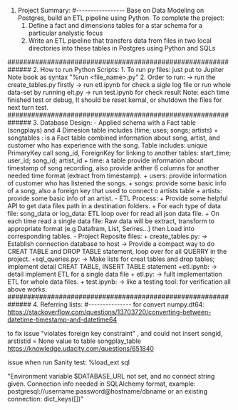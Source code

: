 1. Project Summary:
#-----------------
Base on Data Modeling on Postgres, build an ETL pipeline using Python. To complete the project:
    1. Define a fact and dimensions tables for a star schema for a particular analystic focus
    2. Write an ETL pipeline that transfers data from files in two local directories into these tables in Postgres using Python and SQLs

##############################################################
2. How to run Python Scripts:
    1. To run py files: just put to Jupiter Note book as syntax "%run <file_name>.py"
    2. Order to run:
        -> run the create_tables.py firstly
        -> run etl.ipynb  for check a sigle log file or run whole data-set by running elt.py
        -> run test.ipynb for check result
    Note: each time finished test or debug, It should be reset kernal, or shutdown the files for next turn test.
##############################################################
3. Database Design:
    - Applied schema with a Fact table (songplays) and 4 Dimesion table includes (time; uses; songs; artists)
        + songtables : is a Fact table combined information about song, artist, and customer who has experience with the song. Table includes: unique PrimaryKey call song_id, ForeignKey for linking to another tables: start_time; user_id; song_id; artist_id
        + time: a table provide information about timestamp of song recording, also provide anther 6 columns for another needed time format (extract from timestamp).
        + users: provide information of customer who has listened the songs.
        + songs: provide some basic info of a song, also a foreign key that used to connect o artists table
        + artists: provide some basic info of an artist.
    - ETL Process:
        + Provide some helpful API to get data files path in a destination folders.
        + For each type of data file: song_data or log_data: ETL loop over for read all json data file.
        + On each time read a single data file: Raw data will be extract, transform to appropriate format (e.g Datafram, List, Serires...) then Load into corresponding tables.
    - Project Reposite files: 
        + create_tables.py: 
            -> Establish connection database to host
            -> Provide a compact way to do CREAT TABLE and DROP TABLE statement, loop over for all QUERRY in  the project.
        +sql_queries.py:
            -> Make lists for creat tables and drop tables; implement detail CREAT TABLE, INSERT TABLE statement
        +etl.ipynb: 
            -> detail implement ETL for a single data file
        + etl.py: 
            -> fullt implementation ETL for whole data files.
        + test.ipynb: 
            -> like a testing tool: for verification all above works.
##############################################################
4. Referring lists:
#---------------
for convert numpy.dt64:
https://stackoverflow.com/questions/13703720/converting-between-datetime-timestamp-and-datetime64

to fix issue "violates foreign key constraint" , and could not insert songid, arstistid = None value to table songplay_table
https://knowledge.udacity.com/questions/651840


issue when run Sanity test:
%load_ext sql

"Environment variable $DATABASE_URL not set, and no connect string given.
Connection info needed in SQLAlchemy format, example:
               postgresql://username:password@hostname/dbname
               or an existing connection: dict_keys([])"
